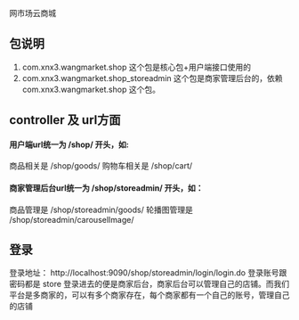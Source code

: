 网市场云商城

## 包说明
1. com.xnx3.wangmarket.shop	这个包是核心包+用户端接口使用的
1. com.xnx3.wangmarket.shop_storeadmin	这个包是商家管理后台的，依赖 com.xnx3.wangmarket.shop 这个包。 

## controller 及 url方面
#### 用户端url统一为 /shop/ 开头，如:
商品相关是 /shop/goods/
购物车相关是 /shop/cart/
#### 商家管理后台url统一为 /shop/storeadmin/ 开头，如：
商品管理是 /shop/storeadmin/goods/
轮播图管理是 /shop/storeadmin/carouselImage/

## 登录
登录地址：
http://localhost:9090/shop/storeadmin/login/login.do
登录账号跟密码都是 store
登录进去的便是商家后台，商家后台可以管理自己的店铺。而我们平台是多商家的，可以有多个商家存在，每个商家都有一个自己的账号，管理自己的店铺